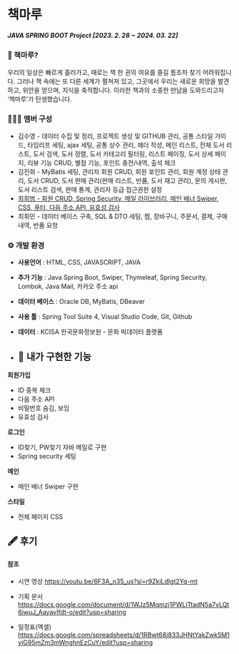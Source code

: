 # 책마루

##### JAVA SPRING BOOT Project [2023. 2. 28 ~ 2024. 03. 22]


### 📕 책마루?
우리의 일상은 빠르게 흘러가고, 때로는 책 한 권의 여유를 즐길 틈조차 찾기 어려워집니다. 그러나 책 속에는 또 다른 세계가 펼쳐져 있고, 그곳에서 우리는 새로운 희망을 발견하고, 위안을 얻으며, 지식을 축적합니다. 이러한 책과의 소중한 만남을 도와드리고자 ‘책마루’가 탄생했습니다.


### 🧑‍🤝‍🧑 멤버 구성

* 김수영 - 데이터 수집 및 정리, 프로젝트 생성 및 GITHUB 관리, 공통 스타일 가이드, 타임리프 세팅, ajax 세팅, 공통 상수 관리, 헤더 작성, 메인 리스트, 전체 도서 리스트, 도서 검색, 도서 정렬, 도서 카테고리 필터링, 리스트 페이징, 도서 상세 페이지, 리뷰 기능 CRUD, 별점 기능, 포인트 충전/내역, 출석 체크
* 김진희 - MyBatis 세팅, 관리자 회원 CRUD, 회원 포인트 관리, 회원 계정 상태 관리, 도서 CRUD, 도서 판매 관리(판매 리스트, 반품, 도서 재고 관리), 문의 게시판, 도서 리스트 검색, 판매 통계, 관리자 등급 접근권한 설정</br>
* <ins> 최희범 - 회원 CRUD, Spring Security, 메일 라이브러리, 메인 배너 Swiper, CSS, 푸터, 다음 주소 API, 유효성 검사</ins> 
* 최휘민 - 데이터 베이스 구축, SQL & DTO 세팅, 찜, 장바구니, 주문서, 결제, 구매 내역, 반품 요청
  

### ⚙ 개발 환경
* **사용언어** : HTML, CSS, JAVASCRIPT,  JAVA
* **추가 기능** : Java Spring Boot, Swiper, Thymeleaf, Spring Security, Lombok, Java Mail, 카카오 주소 api
* **데이터 베이스** : Oracle DB, MyBatis, DBeaver
* **사용 툴** : Spring Tool Suite 4, Visual Studio Code, Git, Github
* **데이터** : KCISA 한국문화정보원 - 문화 빅데이터 플랫폼

* ## 📌 내가 구현한 기능
**회원가입**
* ID 중복 체크
* 다음 주소 API
* 비밀번호 숨김, 보임
* 유효성 검사

**로그인**
* ID찾기, PW찾기 자바 메일로 구현
* Spring security 세팅
  
**메인**
* 메인 배너 Swiper 구현

**스타일**
* 전체 페이지 CSS
  
## 🖋 후기


#### 참조
* 시연 영상
https://youtu.be/6F3A_n35_us?si=r9ZkiLdIgt2Yq-mt

* 기획 문서  
https://docs.google.com/document/d/1WJz5Mqmzj1PWLiTtadN5a7yLQt6iwuJ_AayavIfdt-o/edit?usp=sharing

* 일정표(엑셀)  
https://docs.google.com/spreadsheets/d/1RBwt68j833JHNtYakZwk5M1yiG95mZm3mWnghnEzCuY/edit?usp=sharing
